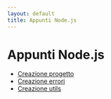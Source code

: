 ```yaml
---
layout: default
title: Appunti Node.js
---
```


# Appunti Node.js

- [Creazione progetto](01.creazione_progetto.md)
- [Creazione errori](02.errors_handling.md)
- [Creazione utils](03.utils_folder.md)
